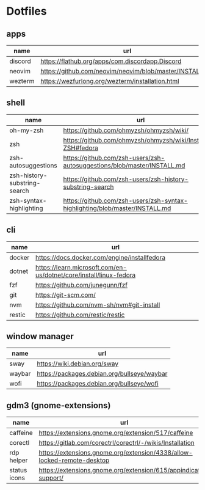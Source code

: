 # Dotfiles

## apps

| name    | url                                                     |
| ------- | ------------------------------------------------------- |
| discord | https://flathub.org/apps/com.discordapp.Discord         |
| neovim  | https://github.com/neovim/neovim/blob/master/INSTALL.md |
| wezterm | https://wezfurlong.org/wezterm/installation.html        |

## shell

| name                         | url                                                                         |
| ---------------------------- | --------------------------------------------------------------------------- |
| oh-my-zsh                    | https://github.com/ohmyzsh/ohmyzsh/wiki/                                    |
| zsh                          | https://github.com/ohmyzsh/ohmyzsh/wiki/Installing-ZSH#fedora               |
| zsh-autosuggestions          | https://github.com/zsh-users/zsh-autosuggestions/blob/master/INSTALL.md     |
| zsh-history-substring-search | https://github.com/zsh-users/zsh-history-substring-search                   |
| zsh-syntax-highlighting      | https://github.com/zsh-users/zsh-syntax-highlighting/blob/master/INSTALL.md |

## cli

| name   | url                                                                |
| ------ | ------------------------------------------------------------------ |
| docker | https://docs.docker.com/engine/installfedora                       |
| dotnet | https://learn.microsoft.com/en-us/dotnet/core/install/linux-fedora |
| fzf    | https://github.com/junegunn/fzf                                    |
| git    | https://git-scm.com/                                               |
| nvm    | https://github.com/nvm-sh/nvm#git-install                          |
| restic | https://github.com/restic/restic                                   |

## window manager

| name   | url                                         |
| ------ | ------------------------------------------- |
| sway   | https://wiki.debian.org/sway                |
| waybar | https://packages.debian.org/bullseye/waybar |
| wofi   | https://packages.debian.org/bullseye/wofi   |

## gdm3 (gnome-extensions)

| name         | url                                                                     |
| ------------ | ----------------------------------------------------------------------- |
| caffeine     | https://extensions.gnome.org/extension/517/caffeine                     |
| corectl      | https://gitlab.com/corectrl/corectrl/-/wikis/Installation               |
| rdp helper   | https://extensions.gnome.org/extension/4338/allow-locked-remote-desktop |
| status icons | https://extensions.gnome.org/extension/615/appindicator-support/        |
